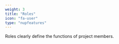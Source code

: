 ```yaml
---
weight: 3
title: "Roles"
icon: "fa-user"
type: "nupfeatures"
---
```

Roles clearly define the functions of project members.